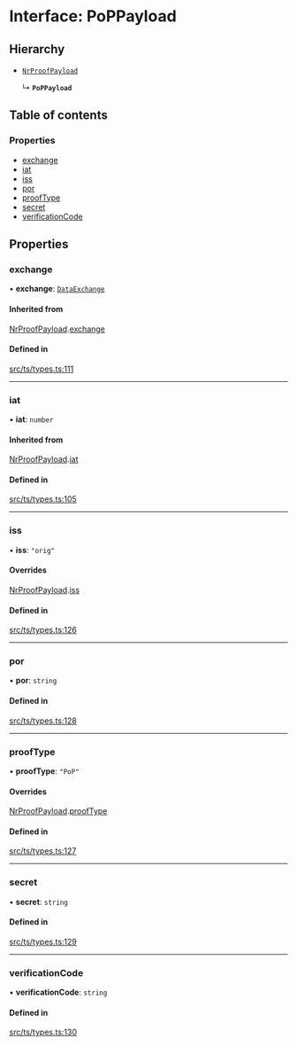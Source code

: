 # Interface: PoPPayload

## Hierarchy

- [`NrProofPayload`](NrProofPayload.md)

  ↳ **`PoPPayload`**

## Table of contents

### Properties

- [exchange](PoPPayload.md#exchange)
- [iat](PoPPayload.md#iat)
- [iss](PoPPayload.md#iss)
- [por](PoPPayload.md#por)
- [proofType](PoPPayload.md#prooftype)
- [secret](PoPPayload.md#secret)
- [verificationCode](PoPPayload.md#verificationcode)

## Properties

### exchange

• **exchange**: [`DataExchange`](DataExchange.md)

#### Inherited from

[NrProofPayload](NrProofPayload.md).[exchange](NrProofPayload.md#exchange)

#### Defined in

[src/ts/types.ts:111](https://gitlab.com/i3-market/code/wp3/t3.2/conflict-resolution/non-repudiation-library/-/blob/39d8ec3/src/ts/types.ts#L111)

___

### iat

• **iat**: `number`

#### Inherited from

[NrProofPayload](NrProofPayload.md).[iat](NrProofPayload.md#iat)

#### Defined in

[src/ts/types.ts:105](https://gitlab.com/i3-market/code/wp3/t3.2/conflict-resolution/non-repudiation-library/-/blob/39d8ec3/src/ts/types.ts#L105)

___

### iss

• **iss**: ``"orig"``

#### Overrides

[NrProofPayload](NrProofPayload.md).[iss](NrProofPayload.md#iss)

#### Defined in

[src/ts/types.ts:126](https://gitlab.com/i3-market/code/wp3/t3.2/conflict-resolution/non-repudiation-library/-/blob/39d8ec3/src/ts/types.ts#L126)

___

### por

• **por**: `string`

#### Defined in

[src/ts/types.ts:128](https://gitlab.com/i3-market/code/wp3/t3.2/conflict-resolution/non-repudiation-library/-/blob/39d8ec3/src/ts/types.ts#L128)

___

### proofType

• **proofType**: ``"PoP"``

#### Overrides

[NrProofPayload](NrProofPayload.md).[proofType](NrProofPayload.md#prooftype)

#### Defined in

[src/ts/types.ts:127](https://gitlab.com/i3-market/code/wp3/t3.2/conflict-resolution/non-repudiation-library/-/blob/39d8ec3/src/ts/types.ts#L127)

___

### secret

• **secret**: `string`

#### Defined in

[src/ts/types.ts:129](https://gitlab.com/i3-market/code/wp3/t3.2/conflict-resolution/non-repudiation-library/-/blob/39d8ec3/src/ts/types.ts#L129)

___

### verificationCode

• **verificationCode**: `string`

#### Defined in

[src/ts/types.ts:130](https://gitlab.com/i3-market/code/wp3/t3.2/conflict-resolution/non-repudiation-library/-/blob/39d8ec3/src/ts/types.ts#L130)
